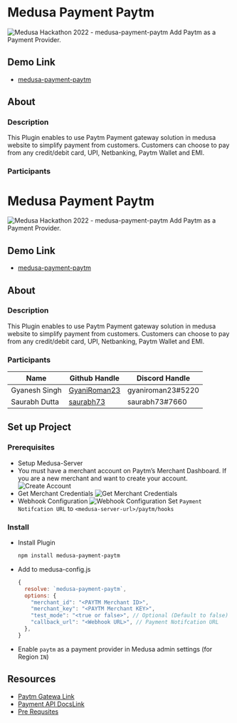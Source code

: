 # Medusa Payment Paytm
![Medusa Hackathon 2022 - medusa-payment-paytm](https://iili.io/DBLRMG.jpg)
Add Paytm as a Payment Provider.

## Demo Link
- [medusa-payment-paytm](https://www.npmjs.com/package/medusa-payment-paytm)

## About
### Description
This Plugin enables to use Paytm Payment gateway solution in medusa website to simplify payment from customers. Customers can choose to pay from any credit/debit card, UPI, Netbanking, Paytm Wallet and EMI.

### Participants
# Medusa Payment Paytm
![Medusa Hackathon 2022 - medusa-payment-paytm](https://iili.io/DBLRMG.jpg)
Add Paytm as a Payment Provider.

## Demo Link
- [medusa-payment-paytm]()

## About
### Description
This Plugin enables to use Paytm Payment gateway solution in medusa website to simplify payment from customers. Customers can choose to pay from any credit/debit card, UPI, Netbanking, Paytm Wallet and EMI.

### Participants
| Name          | Github Handle                                   | Discord Handle    |
|---------------|-------------------------------------------------|-------------------|
| Gyanesh Singh | [GyaniRoman23](https://github.com/gyaniroman23) | gyaniroman23#5220 |
| Saurabh Dutta | [saurabh73](https://github.com/saurabh73)       | saurabh73#7660    |

## Set up Project

### Prerequisites
- Setup Medusa-Server
- You must have a merchant account on Paytm’s Merchant Dashboard. If you are a new merchant and want to create your account.
  ![Create Account](https://developer-assets.paytm.com/sftp/upload/feedbackuploads/Prerequisites_7c5385a07b.png)
- Get Merchant Credentials
  ![Get Merchant Credentials](https://developer-assets.paytm.com/sftp/upload/feedbackuploads/31631367_7701_4040_9179_DF_1_F4_F0_ABA_57_1_201_a_f83c539152.jpeg)
- Webhook Configuration
  ![Webhook Configuration](https://developer-assets.paytm.com/sftp/upload/cmsuploads/Webhook_Config_daaddc41e5.png?9627252.400000006)
  Set `Payment Notifcation URL` to `<medusa-server-url>/paytm/hooks`

### Install
- Install Plugin
  ```sh
  npm install medusa-payment-paytm
  ```
- Add to medusa-config.js
  ```js
  {
    resolve: `medusa-payment-paytm`,
    options: {
      "merchant_id": "<PAYTM Merchant ID>",
      "merchant_key": "<PAYTM Merchant KEY>",
      "test_mode": "<true or false>", // Optional (Default to false)
      "callback_url": "<Webhook URL>", // Payment Notifcation URL
    },
  }
  ``` 
- Enable `paytm` as a payment provider in Medusa admin settings (for Region `IN`)


## Resources
- [Paytm Gatewa Link](https://business.paytm.com)
- [Payment API DocsLink](https://business.paytm.com/docs/api/initiate-transaction-api?ref=payments)
- [Pre Requsites](https://business.paytm.com/docs/jscheckout-prerequisites?ref=jsCheckoutdoc)
